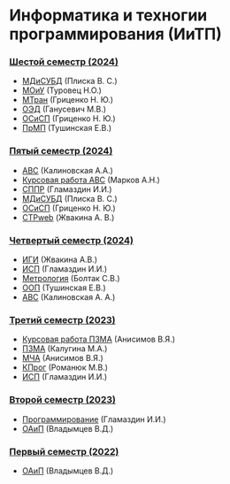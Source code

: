 # Информатика и техногии программирования (ИиТП)

### [Шестой семестр (2024)](https://github.com/JankLumin/BSUIR-Labs/tree/semester-6)

- [МДиСУБД](https://github.com/JankLumin/BSUIR-Labs/tree/semester-6/MOiU) (Плиска В. С.)
- [МОиУ](https://github.com/JankLumin/BSUIR-Labs/tree/semester-6/MOiU) (Туровец Н.О.)
- [МТран](https://github.com/JankLumin/BSUIR-Labs/tree/semester-6/MOiU) (Гриценко Н. Ю.)
- [ОЭД](https://github.com/JankLumin/BSUIR-Labs/tree/semester-6/MOiU) (Ганусевич М.В.)
- [ОСиСП](https://github.com/JankLumin/BSUIR-Labs/tree/semester-6/MOiU) (Гриценко Н. Ю.)
- [ПрМП](https://github.com/JankLumin/BSUIR-Labs/tree/semester-6/MOiU) (Тушинская Е.В.)

### [Пятый семестр (2024)](https://github.com/JankLumin/BSUIR-Labs/tree/semester-5)

- [АВС](https://github.com/JankLumin/BSUIR-Labs/tree/semester-5/AVS) (Калиновская А.А.)
- [Курсовая работа АВС](https://github.com/JankLumin/BSUIR-Labs/tree/semester-5/AVS/Course_work) (Марков А.Н.)
- [СППР](https://github.com/JankLumin/BSUIR-Labs/tree/semester-5/SPPR/) (Гламаздин И.И.)
- [МДиСУБД](https://github.com/JankLumin/BSUIR-Labs/tree/semester-5/MDSYBD) (Плиска В. С.)
- [ОСиСП](https://github.com/JankLumin/BSUIR-Labs/tree/semester-5/OSISP) (Гриценко Н. Ю.)
- [СТРweb](https://github.com/JankLumin/BSUIR-Labs/tree/semester-5/STRweb) (Жвакина А. В.)

### [Четвертый семестр (2024)](https://github.com/JankLumin/BSUIR-Labs/tree/semester-4)

- [ИГИ](https://github.com/JankLumin/BSUIR-Labs/tree/semester-4/IGI) (Жвакина А.В.)
- [ИСП](https://github.com/JankLumin/BSUIR-Labs/tree/semester-4/ISP) (Гламаздин И.И.)
- [Метрология](https://github.com/JankLumin/BSUIR-Labs/tree/semester-4/Metrology) (Болтак С.В.)
- [ООП](https://github.com/JankLumin/BSUIR-Labs/tree/semester-4/OOP) (Тушинская Е.В.)
- [АВС](https://github.com/JankLumin/BSUIR-Labs/tree/semester-4/ABC) (Калиновская А. А.)

### [Третий семестр (2023)](https://github.com/JankLumin/BSUIR-Labs/tree/semester-3)

- [Курсовая работа ПЗМА](https://github.com/JankLumin/BSUIR-Labs/tree/semester-3/PZMA/%20course_work) (Анисимов В.Я.)
- [ПЗМА](https://github.com/JankLumin/BSUIR-Labs/tree/semester-3/PZMA) (Калугина М.А.)
- [МЧА](https://github.com/JankLumin/BSUIR-Labs/tree/semester-3/MCHA) (Анисимов В.Я.)
- [КПрог](https://github.com/JankLumin/BSUIR-Labs/tree/semester-3/KProg) (Романюк М.В.)
- [ИСП](https://github.com/JankLumin/BSUIR-Labs/tree/semester-3/ISP) (Гламаздин И.И.)

### [Второй семестр (2023)](https://github.com/JankLumin/BSUIR-Labs/tree/semester-2)

- [Программирование](https://github.com/JankLumin/BSUIR-Labs/tree/semester-2/Programming) (Гламаздин И.И.)
- [ОАиП](https://github.com/JankLumin/BSUIR-Labs/tree/semester-2/OAIP) (Владымцев В.Д.)

### [Первый семестр (2022)](https://github.com/JankerPlay/BSUIR-Labs/tree/semester-1)

- [ОАиП](https://github.com/JankLumin/BSUIR-Labs/tree/semester-1/OAIP) (Владымцев В.Д.)
